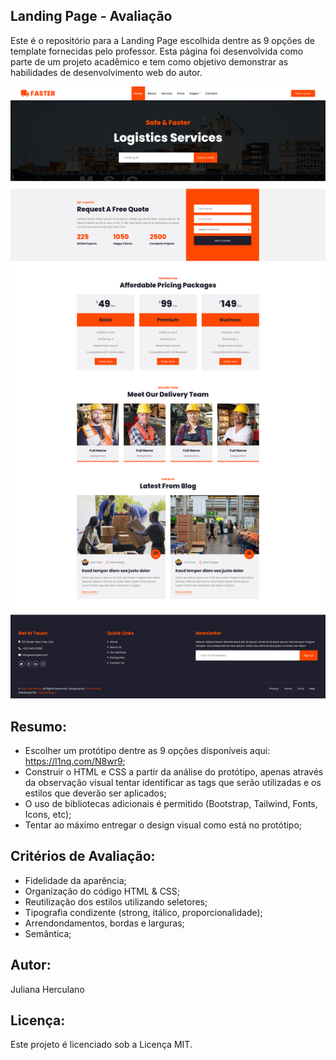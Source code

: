 ## Landing Page - Avaliação

Este é o repositório para a Landing Page escolhida dentre as 9 opções de template fornecidas pelo professor. Esta página foi desenvolvida como parte de um projeto acadêmico e tem como objetivo demonstrar as habilidades de desenvolvimento web do autor.

![Final result](imagens/final_result.png)

## Resumo:

- Escolher um protótipo dentre as 9 opções disponíveis aqui: https://l1nq.com/N8wr9;
- Construir o HTML e CSS a partir da análise do protótipo, apenas através da observação visual tentar identificar as tags que serão utilizadas e os estilos que deverão ser aplicados;
- O uso de bibliotecas adicionais é permitido (Bootstrap, Tailwind, Fonts, Icons, etc);
- Tentar ao máximo entregar o design visual como está no protótipo;

## Critérios de Avaliação:

- Fidelidade da aparência;
- Organização do código HTML & CSS;
- Reutilização dos estilos utilizando seletores;
- Tipografia condizente (strong, itálico, proporcionalidade);
- Arrendondamentos, bordas e larguras;
- Semântica;




## Autor:
Juliana Herculano

## Licença:
Este projeto é licenciado sob a Licença MIT.
